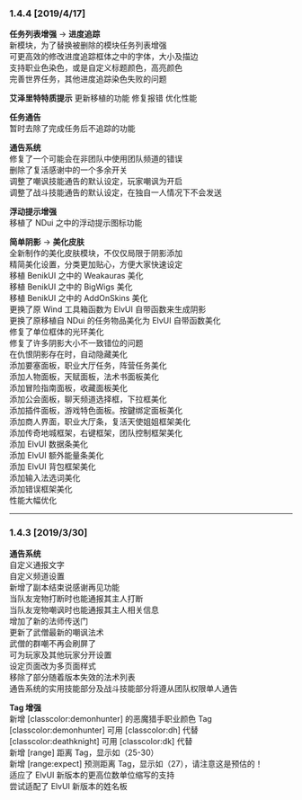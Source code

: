 ### 1.4.4 [2019/4/17]

**任务列表增强** -> **进度追踪**  
新模块，为了替换被删除的模块任务列表增强  
可更高效的修改进度追踪框体之中的字体，大小及描边  
支持职业色染色，或是自定义标题颜色，高亮颜色  
完善世界任务，其他进度追踪染色失败的问题

**艾泽里特特质提示**
更新移植的功能
修复报错
优化性能

**任务通告**  
暂时去除了完成任务后不追踪的功能

**通告系统**  
修复了一个可能会在非团队中使用团队频道的错误  
删除了复活感谢中的一个多余开关  
调整了嘲讽技能通告的默认设定，玩家嘲讽为开启  
调整了战斗技能通告的默认设定，在独自一人情况下不会发送  

**浮动提示增强**  
移植了 NDui 之中的浮动提示图标功能  

**简单阴影** -> **美化皮肤**  
全新制作的美化皮肤模块，不仅仅局限于阴影添加  
精简美化设置，分类更加贴心，方便大家快速设定  
移植 BenikUI 之中的 Weakauras 美化  
移植 BenikUI 之中的 BigWigs 美化  
移植 BenikUI 之中的 AddOnSkins 美化  
更换了原 Wind 工具箱函数为 ElvUI 自带函数来生成阴影  
更换了原移植自 NDui 的任务物品美化为 ElvUI 自带函数美化  
修复了单位框体的光环美化  
修复了许多阴影大小不一致错位的问题  
在仇恨阴影存在时，自动隐藏美化  
添加要塞面板，职业大厅任务，阵营任务美化  
添加人物面板，天赋面板，法术书面板美化  
添加冒险指南面板，收藏面板美化  
添加公会面板，聊天频道选择框，下拉框美化  
添加插件面板，游戏特色面板。按鍵绑定面板美化  
添加商人界面，职业大厅条，复活天使姐姐框架美化  
添加传奇地城框架，右键框架，团队控制框架美化  
添加 ElvUI 数据条美化  
添加 ElvUI 额外能量条美化  
添加 ElvUI 背包框架美化  
添加输入法选词美化  
添加错误框架美化  
性能大幅优化  

-----
### 1.4.3 [2019/3/30]

**通告系统**  
自定义通报文字  
自定义频道设置  
新增了副本结束说感谢再见功能  
当队友宠物打断时也能通报其主人打断  
当队友宠物嘲讽时也能通报其主人相关信息  
增加了新的法师传送门  
更新了武僧最新的嘲讽法术  
武僧的群嘲不再会刷屏了  
可为玩家及其他玩家分开设置  
设定页面改为多页面样式  
移除了部分随着版本失效的法术列表  
通告系统的实用技能部分及战斗技能部分将遵从团队权限单人通告

**Tag 增强**  
新增 [classcolor:demonhunter] 的恶魔猎手职业颜色 Tag  
[classcolor:demonhunter] 可用 [classcolor:dh] 代替  
[classcolor:deathknight] 可用 [classcolor:dk] 代替  
新增 [range] 距离 Tag，显示如（25-30）  
新增 [range:expect] 预测距离 Tag，显示如（27），请注意这是预估的！  
适应了 ElvUI 新版本的更高位数单位缩写的支持  
尝试适配了 ElvUI 新版本的姓名板  